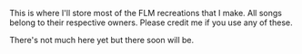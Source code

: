 This is where I'll store most of the FLM recreations that I make. All songs belong to their respective owners.
Please credit me if you use any of these.

There's not much here yet but there soon will be.
